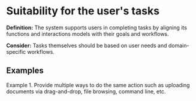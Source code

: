 # Suitability for the user's tasks

**Definition:** The system supports users in completing tasks by aligning its functions and interactions models with their goals and workflows.

**Consider:** Tasks themselves should be based on user needs and domain-specific workflows.

## Examples
Example 1. Provide multiple ways to do the same action such as uploading documents via drag-and-drop, file browsing, command line, etc.
